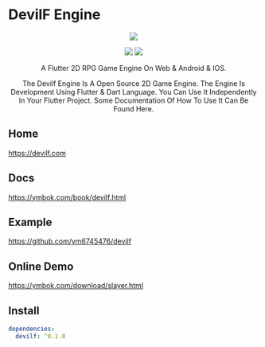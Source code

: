 # DevilF Engine  

<p align="center" >
    <img src="https://github.com/ym6745476/devilf_engine/blob/master/logo.png?raw=true" />
</p>

<p align="center">
    <img src="https://img.shields.io/badge/devilf-0.1.0-orange" />
    <img src="https://img.shields.io/badge/flutter-2.2.3-green" />
</p>

<p align="center" >
    A Flutter 2D RPG Game Engine On Web & Android & IOS.
</p>

<p align="center" >
   The Devilf Engine Is A Open Source 2D Game Engine.
   The Engine Is Development Using Flutter & Dart Language.
   You Can Use It Independently In Your Flutter Project.
   Some Documentation Of How To Use It Can Be Found Here.
</p>

## Home  
https://devilf.com  

## Docs 
https://ymbok.com/book/devilf.html    

## Example      
https://github.com/ym6745476/devilf  

## Online Demo    
https://ymbok.com/download/slayer.html  

## Install  
```yaml
dependencies:
  devilf: ^0.1.0
```
